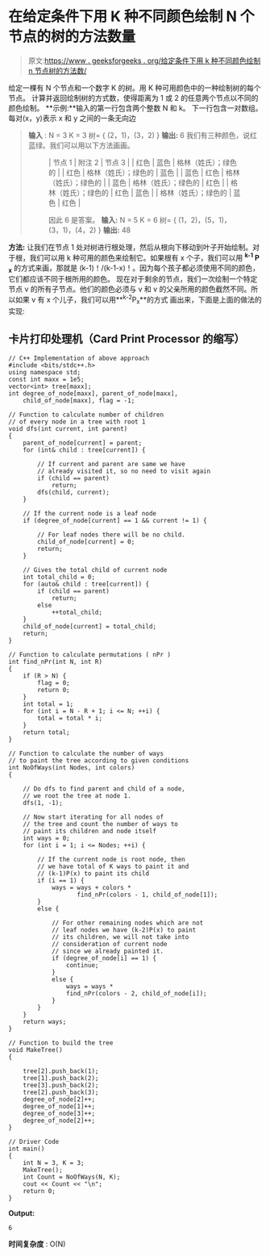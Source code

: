 # 在给定条件下用 K 种不同颜色绘制 N 个节点的树的方法数量

> 原文:[https://www . geeksforgeeks . org/给定条件下用 k 种不同颜色绘制 n 节点树的方法数/](https://www.geeksforgeeks.org/number-of-ways-to-paint-a-tree-of-n-nodes-with-k-distinct-colors-with-given-conditions/)

给定一棵有 N 个节点和一个数字 K 的树。用 K 种可用颜色中的一种绘制树的每个节点。
计算并返回绘制树的方式数，使得距离为 1 或 2 的任意两个节点以不同的颜色绘制。
**示例:**输入的第一行包含两个整数 N 和 k。
下一行包含一对数组。每对(x，y)表示 x 和 y 之间的一条无向边

> **输入** : N = 3 K = 3
> 树= { (2，1)，(3，2) }
> **输出:** 6
> 我们有三种颜色，说红蓝绿。我们可以用以下方法画画。
> 
> <figure class="table">
> 
> | 节点 1 | 附注 2 | 节点 3 |
> | 红色 | 蓝色 | 格林（姓氏）；绿色的 |
> | 红色 | 格林（姓氏）；绿色的 | 蓝色 |
> | 蓝色 | 红色 | 格林（姓氏）；绿色的 |
> | 蓝色 | 格林（姓氏）；绿色的 | 红色 |
> | 格林（姓氏）；绿色的 | 红色 | 蓝色 |
> | 格林（姓氏）；绿色的 | 蓝色 | 红色 |
> 
> 因此 6 是答案。
> **输入:** N = 5 K = 6
> 树= { (1，2)，(5，1)，(3，1)，(4，2) }
> **输出:** 48
> 
> </figure>

**方法:**
让我们在节点 1 处对树进行根处理，然后从根向下移动到叶子开始绘制。对于根，我们可以用 k 种可用的颜色来绘制它。如果根有 x 个子，我们可以用 **<sup>k-1</sup> P <sub>x</sub>** 的方式来画，那就是
(k-1)！/(k-1-x)！。因为每个孩子都必须使用不同的颜色，它们都应该不同于根所用的颜色。
现在对于剩余的节点，我们一次绘制一个特定节点 v 的所有子节点。他们的颜色必须与 v 和 v 的父亲所用的颜色截然不同。所以如果 v 有 x 个儿子，我们可以用**<sup>k-2</sup>P<sub>x</sub>**的方式
画出来，下面是上面的做法的实现:

## 卡片打印处理机（Card Print Processor 的缩写）

```
// C++ Implementation of above approach
#include <bits/stdc++.h>
using namespace std;
const int maxx = 1e5;
vector<int> tree[maxx];
int degree_of_node[maxx], parent_of_node[maxx],
    child_of_node[maxx], flag = -1;

// Function to calculate number of children
// of every node in a tree with root 1
void dfs(int current, int parent)
{
    parent_of_node[current] = parent;
    for (int& child : tree[current]) {

        // If current and parent are same we have
        // already visited it, so no need to visit again
        if (child == parent)
            return;
        dfs(child, current);
    }

    // If the current node is a leaf node
    if (degree_of_node[current] == 1 && current != 1) {

        // For leaf nodes there will be no child.
        child_of_node[current] = 0;
        return;
    }

    // Gives the total child of current node
    int total_child = 0;
    for (auto& child : tree[current]) {
        if (child == parent)
            return;
        else
            ++total_child;
    }
    child_of_node[current] = total_child;
    return;
}

// Function to calculate permutations ( nPr )
int find_nPr(int N, int R)
{
    if (R > N) {
        flag = 0;
        return 0;
    }
    int total = 1;
    for (int i = N - R + 1; i <= N; ++i) {
        total = total * i;
    }
    return total;
}

// Function to calculate the number of ways
// to paint the tree according to given conditions
int NoOfWays(int Nodes, int colors)
{

    // Do dfs to find parent and child of a node,
    // we root the tree at node 1.
    dfs(1, -1);

    // Now start iterating for all nodes of
    // the tree and count the number of ways to
    // paint its children and node itself
    int ways = 0;
    for (int i = 1; i <= Nodes; ++i) {

        // If the current node is root node, then
        // we have total of K ways to paint it and
        // (k-1)P(x) to paint its child
        if (i == 1) {
            ways = ways + colors *
                   find_nPr(colors - 1, child_of_node[1]);
        }
        else {

            // For other remaining nodes which are not
            // leaf nodes we have (k-2)P(x) to paint
            // its children, we will not take into
            // consideration of current node
            // since we already painted it.
            if (degree_of_node[i] == 1) {
                continue;
            }
            else {
                ways = ways *
                find_nPr(colors - 2, child_of_node[i]);
            }
        }
    }
    return ways;
}

// Function to build the tree
void MakeTree()
{

    tree[2].push_back(1);
    tree[1].push_back(2);
    tree[3].push_back(2);
    tree[2].push_back(3);
    degree_of_node[2]++;
    degree_of_node[1]++;
    degree_of_node[3]++;
    degree_of_node[2]++;
}

// Driver Code
int main()
{
    int N = 3, K = 3;
    MakeTree();
    int Count = NoOfWays(N, K);
    cout << Count << "\n";
    return 0;
}
```

**Output:** 

```
6
```

**时间复杂度** : O(N)